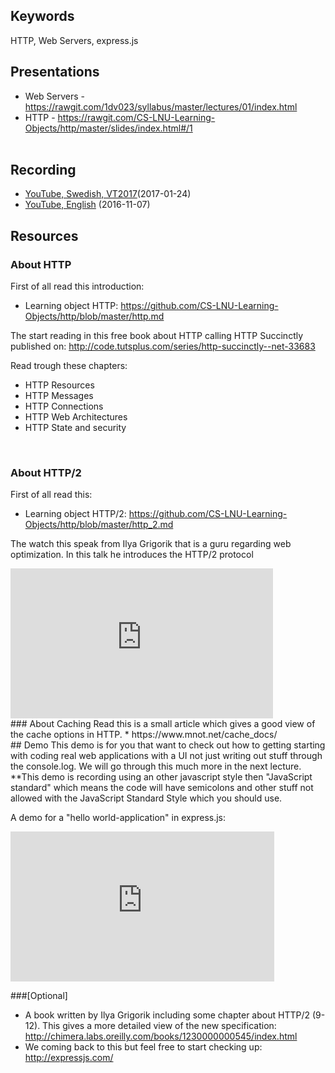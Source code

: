 ## Keywords
HTTP, Web Servers, express.js

## Presentations
* Web Servers - https://rawgit.com/1dv023/syllabus/master/lectures/01/index.html
* HTTP - https://rawgit.com/CS-LNU-Learning-Objects/http/master/slides/index.html#/1
<br /><br />


## Recording
* [YouTube, Swedish, VT2017](https://youtu.be/TaI1kU2bxcM?t=326)(2017-01-24)
* [YouTube, English](https://youtu.be/hA-PaRr52Xc) (2016-11-07)

## Resources

### About HTTP

First of all read this introduction:
  * Learning object HTTP: https://github.com/CS-LNU-Learning-Objects/http/blob/master/http.md

The start reading in this free book about HTTP calling HTTP Succinctly published on:
http://code.tutsplus.com/series/http-succinctly--net-33683

Read trough these chapters:
* HTTP Resources
* HTTP Messages
* HTTP Connections
* HTTP Web Architectures
* HTTP State and security
<br />

### About HTTP/2
First of all read this:
* Learning object HTTP/2: https://github.com/CS-LNU-Learning-Objects/http/blob/master/http_2.md

The watch this speak from Ilya Grigorik that is a guru regarding web optimization. In this talk he introduces the HTTP/2 protocol<br />
<iframe width="420" height="240" src="https://www.youtube.com/embed/yURLTwZ3ehk" frameborder="0" allowfullscreen></iframe>

<br />
### About Caching
Read this is a small article which gives a good view of the cache options in HTTP.
* https://www.mnot.net/cache_docs/

<br />
## Demo 
This demo is for you that want to check out how to getting starting with coding real web applications with a UI not just writing out stuff through the console.log. We will go through this much more in the next lecture.
**This demo is recording using an other javascript style then "JavaScript standard" which means the code will have semicolons and other stuff not allowed with the JavaScript Standard Style which you should use.

A demo for a "hello world-application" in express.js:
<iframe width="422" height="240" src="https://www.youtube.com/embed/l-jSn_YIuU0" frameborder="0" allowfullscreen></iframe>

###[Optional]
* A book written by Ilya Grigorik including some chapter about HTTP/2 (9-12). This gives a more detailed view of the new specification: http://chimera.labs.oreilly.com/books/1230000000545/index.html
* We coming back to this but feel free to start checking up: http://expressjs.com/
